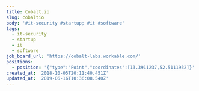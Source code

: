 ```yaml
---
title: Cobalt.io
slug: cobaltio
body: '#it-security #startup; #it #software'
tags:
  - it-security
  - startup
  - it
  - software
job_board_url: 'https://cobalt-labs.workable.com/'
positions:
  - position: '{"type":"Point","coordinates":[13.3911237,52.5111932]}'
created_at: '2018-10-05T20:11:40.451Z'
updated_at: '2019-06-16T10:36:08.540Z'
---
```


